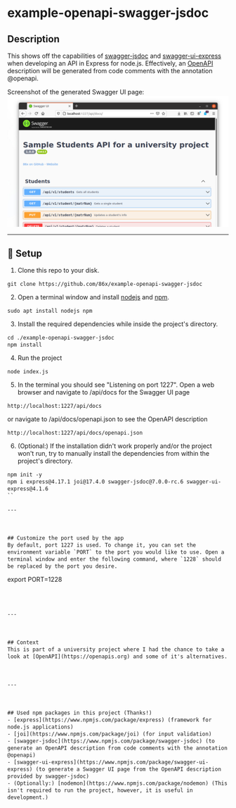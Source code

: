 # example-openapi-swagger-jsdoc

## Description
This shows off the capabilities of [swagger-jsdoc](https://www.npmjs.com/package/swagger-jsdoc) and [swagger-ui-express](https://www.npmjs.com/package/swagger-ui-express) when developing an API in Express for node.js. Effectively, an [OpenAPI](https://openapis.org) description will be generated from code comments with the annotation @openapi.

Screenshot of the generated Swagger UI page:
![Screenshot of the Swagger UI page](IMAGES/swagger_ui_express.png)


---


## :rocket: Setup
1. Clone this repo to your disk.
```
git clone https://github.com/86x/example-openapi-swagger-jsdoc
```

2. Open a terminal window and install [nodejs](https://nodejs.org/) and [npm](https://www.npmjs.com/).
```
sudo apt install nodejs npm
```

3. Install the required dependencies while inside the project's directory.
```
cd ./example-openapi-swagger-jsdoc
npm install
```

4. Run the project
```
node index.js
```

5. In the terminal you should see "Listening on port 1227". Open a web browser and navigate to /api/docs for the Swagger UI page
```
http://localhost:1227/api/docs
```
or navigate to /api/docs/openapi.json to see the OpenAPI description
```
http://localhost:1227/api/docs/openapi.json
```

6. (Optional:) If the installation didn't work properly and/or the project won't run, try to manually install the dependencies from within the project's directory.
```
npm init -y
npm i express@4.17.1 joi@17.4.0 swagger-jsdoc@7.0.0-rc.6 swagger-ui-express@4.1.6
``

---



## Customize the port used by the app
By default, port 1227 is used. To change it, you can set the environment variable `PORT` to the port you would like to use. Open a terminal window and enter the following command, where `1228` should be replaced by the port you desire.
```
export PORT=1228
```



---



## Context
This is part of a university project where I had the chance to take a look at [OpenAPI](https://openapis.org) and some of it's alternatives.



---



## Used npm packages in this project (Thanks!)
- [express](https://www.npmjs.com/package/express) (framework for node.js applications)
- [joi](https://www.npmjs.com/package/joi) (for input validation)
- [swagger-jsdoc](https://www.npmjs.com/package/swagger-jsdoc) (to generate an OpenAPI description from code comments with the annotation @openapi)
- [swagger-ui-express](https://www.npmjs.com/package/swagger-ui-express) (to generate a Swagger UI page from the OpenAPI description provided by swagger-jsdoc)
- (Optionally:) [nodemon](https://www.npmjs.com/package/nodemon) (This isn't required to run the project, however, it is useful in development.)
